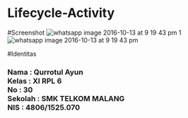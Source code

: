# Lifecycle-Activity
#Screenshot
![whatsapp image 2016-10-13 at 9 19 43 pm 1](https://cloud.githubusercontent.com/assets/22120736/19352817/73579f86-918b-11e6-801a-4c3eb0c6aeb6.jpeg)
![whatsapp image 2016-10-13 at 9 19 43 pm](https://cloud.githubusercontent.com/assets/22120736/19352818/735ca288-918b-11e6-9dbc-f306dee411c2.jpeg)
<br>


#Identitas
<h3> 
Nama : Qurrotul Ayun <br>
Kelas : XI RPL 6  <br>
No : 30 <br>
Sekolah : SMK TELKOM MALANG <br> 
NIS : 4806/1525.070
</h3>
